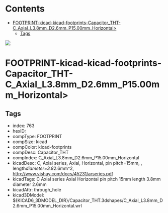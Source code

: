 



Contents
========

* [FOOTPRINT-kicad-kicad-footprints-Capacitor_THT-C_Axial_L3.8mm_D2.6mm_P15.00mm_Horizontal>](#footprint-kicad-kicad-footprints-capacitor_tht-c_axial_l38mm_d26mm_p1500mm_horizontal)
	* [Tags](#tags)
  
![][im]
# FOOTPRINT-kicad-kicad-footprints-Capacitor_THT-C_Axial_L3.8mm_D2.6mm_P15.00mm_Horizontal>

## Tags

- index: 763
- hexID: 
- oompType: FOOTPRINT
- oompSize: kicad
- oompColor: kicad-footprints
- oompDesc: Capacitor_THT
- oompIndex: C_Axial_L3.8mm_D2.6mm_P15.00mm_Horizontal
- kicadDesc: C, Axial series, Axial, Horizontal, pin pitch=15mm, , length*diameter=3.8*2.6mm^2, http://www.vishay.com/docs/45231/arseries.pdf
- kicadTags: C Axial series Axial Horizontal pin pitch 15mm  length 3.8mm diameter 2.6mm
- kicadAttr: through_hole
- kicad3DModel: ${KICAD6_3DMODEL_DIR}/Capacitor_THT.3dshapes/C_Axial_L3.8mm_D2.6mm_P15.00mm_Horizontal.wrl



[im]: image.png
